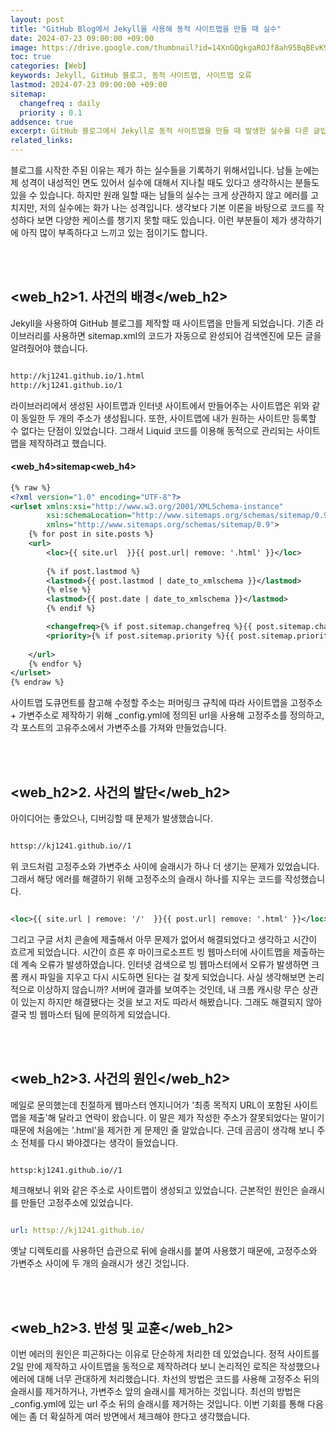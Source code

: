 ```yaml
---
layout: post
title: "GitHub Blog에서 Jekyll을 사용해 동적 사이트맵을 만들 때 실수"
date: 2024-07-23 09:00:00 +09:00
image: https://drive.google.com/thumbnail?id=14XnGQgkgaROJf8ah95BqBEvK9r5J9tda
toc: true
categories: [Web]
keywords: Jekyll, GitHub 블로그, 동적 사이트맵, 사이트맵 오류
lastmod: 2024-07-23 09:00:00 +09:00
sitemap: 
  changefreq : daily
  priority : 0.1
addsence: true
excerpt: GitHub 블로그에서 Jekyll로 동적 사이트맵을 만들 때 발생한 실수를 다룬 글입니다. 사이트맵 생성 오류와 해결 과정을 통해 얻은 교훈을 공유합니다. 비슷한 문제를 겪는 분들께 도움이 되길 바랍니다.
related_links:
---
```


블로그를 시작한 주된 이유는 제가 하는 실수들을 기록하기 위해서입니다. 남들 눈에는 제 성격이 내성적인 면도 있어서 실수에 대해서 지나칠 때도 있다고 생각하시는 분들도 있을 수 있습니다. 하지만 원래 일할 때는 남들의 실수는 크게 상관하지 않고 에러를 고치지만, 저의 실수에는 화가 나는 성격입니다. 생각보다 기본 이론을 바탕으로 코드를 작성하다 보면 다양한 케이스를 챙기지 못할 때도 있습니다. 이런 부분들이 제가 생각하기에 아직 많이 부족하다고 느끼고 있는 점이기도 합니다.

<br>
<br>

## <web_h2>1. 사건의 배경</web_h2>

Jekyll을 사용하여 GitHub 블로그를 제작할 때 사이트맵을 만들게 되었습니다. 기존 라이브러리를 사용하면 sitemap.xml의 코드가 자동으로 완성되어 검색엔진에 모든 글을 알려줬어야 했습니다.

```bash

http://kj1241.github.io/1.html
http://kj1241.github.io/1

```

라이브러리에서 생성된 사이트맵과 인터넷 사이트에서 만들어주는 사이트맵은 위와 같이 동일한 두 개의 주소가 생성됩니다. 또한, 사이트맵에 내가 원하는 사이트만 등록할 수 없다는 단점이 있었습니다. 그래서 Liquid 코드를 이용해 동적으로 관리되는 사이트맵을 제작하려고 했습니다.

#### <web_h4>sitemap<web_h4>

```xml
{% raw %}
<?xml version="1.0" encoding="UTF-8"?>
<urlset xmlns:xsi="http://www.w3.org/2001/XMLSchema-instance"
        xsi:schemaLocation="http://www.sitemaps.org/schemas/sitemap/0.9 http://www.sitemaps.org/schemas/sitemap/0.9/sitemap.xsd"
        xmlns="http://www.sitemaps.org/schemas/sitemap/0.9">
    {% for post in site.posts %}
    <url>
        <loc>{{ site.url  }}{{ post.url| remove: '.html' }}</loc>
   
        {% if post.lastmod %}
        <lastmod>{{ post.lastmod | date_to_xmlschema }}</lastmod>
        {% else %}
        <lastmod>{{ post.date | date_to_xmlschema }}</lastmod>
        {% endif %}

        <changefreq>{% if post.sitemap.changefreq %}{{ post.sitemap.changefreq }}{% else %}weekly{% endif %}</changefreq>
        <priority>{% if post.sitemap.priority %}{{ post.sitemap.priority }}{% else %}0.5{% endif %}</priority>
        
    </url>
    {% endfor %}
</urlset>
{% endraw %}
```
사이트맵 도큐먼트를 참고해 수정할 주소는 퍼머링크 규칙에 따라 사이트맵을 고정주소 + 가변주소로 제작하기 위해 _config.yml에 정의된 url을 사용해 고정주소를 정의하고, 각 포스트의 고유주소에서 가변주소를 가져와 만들었습니다.

<br>
<br>

## <web_h2>2. 사건의 발단</web_h2>

아이디어는 좋았으나, 디버깅할 때 문제가 발생했습니다.

```bash

httsp://kj1241.github.io//1

```

위 코드처럼 고정주소와 가변주소 사이에 슬래시가 하나 더 생기는 문제가 있었습니다. 그래서 해당 에러를 해결하기 위해 고정주소의 슬래시 하나를 지우는 코드를 작성했습니다.

```xml

<loc>{{ site.url | remove: '/'  }}{{ post.url| remove: '.html' }}</loc>

```

그리고 구글 서치 콘솔에 제출해서 아무 문제가 없어서 해결되었다고 생각하고 시간이 흐르게 되었습니다.
시간이 흐른 후 마이크로소프트 빙 웹마스터에 사이트맵을 제출하는데 계속 오류가 발생하였습니다. 인터넷 검색으로 빙 웹마스터에서 오류가 발생하면 크롬 캐시 파일을 지우고 다시 시도하면 된다는 걸 찾게 되었습니다. 사실 생각해보면 논리적으로 이상하지 않습니까? 서버에 결과를 보여주는 것인데, 내 크롬 캐시랑 무슨 상관이 있는지 하지만 해결됐다는 것을 보고 저도 따라서 해봤습니다. 그래도 해결되지 않아 결국 빙 웹마스터 팀에 문의하게 되었습니다.

<br>
<br>

## <web_h2>3. 사건의 원인</web_h2>

메일로 문의했는데 친절하게 웹마스터 엔지니어가 '최종 목적지 URL이 포함된 사이트맵을 제출'해 달라고 연락이 왔습니다. 이 말은 제가 작성한 주소가 잘못되었다는 말이기 때문에 처음에는 '.html'을 제거한 게 문제인 줄 알았습니다. 근데 곰곰이 생각해 보니 주소 전체를 다시 봐야겠다는 생각이 들었습니다.

```bash

httsp:kj1241.github.io//1

```
체크해보니 위와 같은 주소로 사이트맵이 생성되고 있었습니다. 근본적인 원인은 슬래시를 만들던 고정주소에 있었습니다.

```yml

url: httsp://kj1241.github.io/

```

옛날 디렉토리를 사용하던 습관으로 뒤에 슬래시를 붙여 사용했기 때문에, 고정주소와 가변주소 사이에 두 개의 슬래시가 생긴 것입니다.

<br>
<br>

## <web_h2>3. 반성 및 교훈</web_h2>

이번 에러의 원인은 피곤하다는 이유로 단순하게 처리한 데 있었습니다. 정적 사이트를 2일 만에 제작하고 사이트맵을 동적으로 제작하려다 보니 논리적인 로직은 작성했으나 에러에 대해 너무 관대하게 처리했습니다. 차선의 방법은 코드를 사용해 고정주소 뒤의 슬래시를 제거하거나, 가변주소 앞의 슬래시를 제거하는 것입니다. 최선의 방법은 _config.yml에 있는 url 주소 뒤의 슬래시를 제거하는 것입니다. 이번 기회를 통해 다음에는 좀 더 확실하게 여러 방면에서 체크해야 한다고 생각했습니다.
